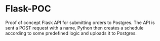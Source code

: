 # Flask-POC
Proof of concept Flask API for submitting orders to Postgres. The API is sent a POST request with a name, Python then creates a schedule according to some predefined logic and uploads it to Postgres.
